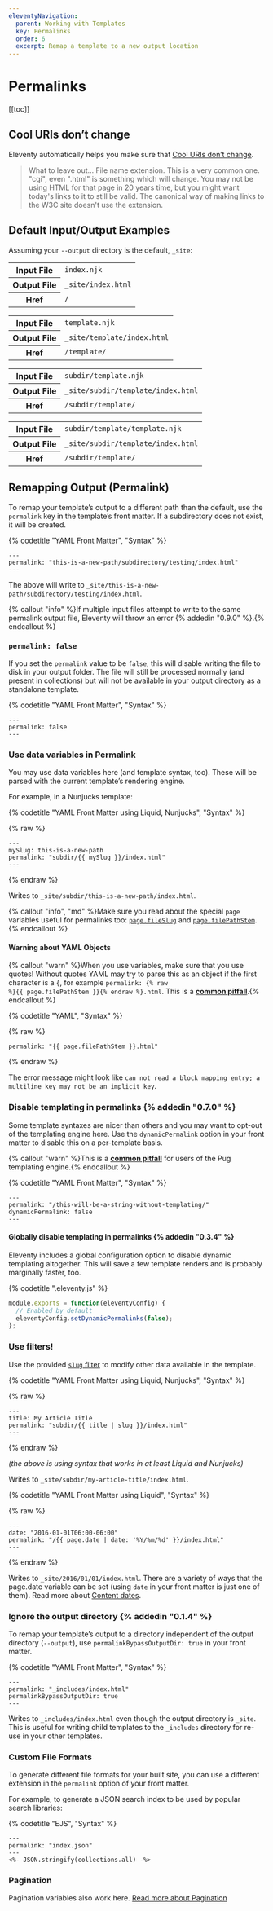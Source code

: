 ```yaml
---
eleventyNavigation:
  parent: Working with Templates
  key: Permalinks
  order: 6
  excerpt: Remap a template to a new output location
---
```

# Permalinks

[[toc]]

## Cool URIs don’t change

Eleventy automatically helps you make sure that [Cool URIs don’t change](https://www.w3.org/Provider/Style/URI.html).

> What to leave out…
> File name extension. This is a very common one. "cgi", even ".html" is something which will change. You may not be using HTML for that page in 20 years time, but you might want today's links to it to still be valid. The canonical way of making links to the W3C site doesn't use the extension.

## Default Input/Output Examples

Assuming your `--output` directory is the default, `_site`:


<table>
    <tbody>
        <tr>
            <th>Input File</th>
            <td><code>index.njk</code></td>
        </tr>
        <tr>
            <th>Output File</th>
            <td><code>_site/index.html</code></td>
        </tr>
        <tr>
            <th>Href</th>
            <td><code>/</code></td>
        </tr>
    </tbody>
</table>

<table>
    <tbody>
        <tr>
            <th>Input File</th>
            <td><code>template.njk</code></td>
        </tr>
        <tr>
            <th>Output File</th>
            <td><code>_site/template/index.html</code></td>
        </tr>
        <tr>
            <th>Href</th>
            <td><code>/template/</code></td>
        </tr>
    </tbody>
</table>

<table>
    <tbody>
        <tr>
            <th>Input File</th>
            <td><code>subdir/template.njk</code></td>
        </tr>
        <tr>
            <th>Output File</th>
            <td><code>_site/subdir/template/index.html</code></td>
        </tr>
        <tr>
            <th>Href</th>
            <td><code>/subdir/template/</code></td>
        </tr>
    </tbody>
</table>

<table>
    <tbody>
        <tr>
            <th>Input File</th>
            <td><code>subdir/template/template.njk</code></td>
        </tr>
        <tr>
            <th>Output File</th>
            <td><code>_site/subdir/template/index.html</code></td>
        </tr>
        <tr>
            <th>Href</th>
            <td><code>/subdir/template/</code></td>
        </tr>
    </tbody>
</table>

## Remapping Output (Permalink)

To remap your template’s output to a different path than the default, use the `permalink` key in the template’s front matter. If a subdirectory does not exist, it will be created.

{% codetitle "YAML Front Matter", "Syntax" %}

```
---
permalink: "this-is-a-new-path/subdirectory/testing/index.html"
---
```

The above will write to `_site/this-is-a-new-path/subdirectory/testing/index.html`.

{% callout "info" %}If multiple input files attempt to write to the same permalink output file, Eleventy will throw an error {% addedin "0.9.0" %}.{% endcallout %}

### `permalink: false`

If you set the `permalink` value to be `false`, this will disable writing the file to disk in your output folder. The file will still be processed normally (and present in collections) but will not be available in your output directory as a standalone template.

{% codetitle "YAML Front Matter", "Syntax" %}

```
---
permalink: false
---
```

### Use data variables in Permalink

You may use data variables here (and template syntax, too). These will be parsed with the current template’s rendering engine.

For example, in a Nunjucks template:

{% codetitle "YAML Front Matter using Liquid, Nunjucks", "Syntax" %}

{% raw %}
```
---
mySlug: this-is-a-new-path
permalink: "subdir/{{ mySlug }}/index.html"
---
```
{% endraw %}

Writes to `_site/subdir/this-is-a-new-path/index.html`.

{% callout "info", "md" %}Make sure you read about the special `page` variables useful for permalinks too: [`page.fileSlug`](/docs/data/#fileslug) and [`page.filePathStem`](/docs/data/#filepathstem).{% endcallout %}

#### Warning about YAML Objects

{% callout "warn" %}When you use variables, make sure that you use quotes! Without quotes YAML may try to parse this as an object if the first character is a <code>{</code>, for example <code>permalink: {% raw %}{{ page.filePathStem }}{% endraw %}.html</code>. This is a <a href="/docs/pitfalls/"><strong>common pitfall</strong></a>.{% endcallout %}

{% codetitle "YAML", "Syntax" %}

{% raw %}
```
permalink: "{{ page.filePathStem }}.html"
```
{% endraw %}

The error message might look like `can not read a block mapping entry; a multiline key may not be an implicit key`.


### Disable templating in permalinks {% addedin "0.7.0" %}

Some template syntaxes are nicer than others and you may want to opt-out of the templating engine here. Use the `dynamicPermalink` option in your front matter to disable this on a per-template basis.

{% callout "warn" %}This is a <a href="/docs/pitfalls/"><strong>common pitfall</strong></a> for users of the Pug templating engine.{% endcallout %}

{% codetitle "YAML Front Matter", "Syntax" %}

```
---
permalink: "/this-will-be-a-string-without-templating/"
dynamicPermalink: false
---
```

#### Globally disable templating in permalinks {% addedin "0.3.4" %}

Eleventy includes a global configuration option to disable dynamic templating altogether. This will save a few template renders and is probably marginally faster, too.

{% codetitle ".eleventy.js" %}

```js
module.exports = function(eleventyConfig) {
  // Enabled by default
  eleventyConfig.setDynamicPermalinks(false);
};
```

### Use filters!

Use the provided [`slug` filter](/docs/filters/#slug) to modify other data available in the template.

{% codetitle "YAML Front Matter using Liquid, Nunjucks", "Syntax" %}

{% raw %}
```
---
title: My Article Title
permalink: "subdir/{{ title | slug }}/index.html"
---
```
{% endraw %}

_(the above is using syntax that works in at least Liquid and Nunjucks)_

Writes to `_site/subdir/my-article-title/index.html`.

{% codetitle "YAML Front Matter using Liquid", "Syntax" %}

{% raw %}
```
---
date: "2016-01-01T06:00-06:00"
permalink: "/{{ page.date | date: '%Y/%m/%d' }}/index.html"
---
```
{% endraw %}

Writes to `_site/2016/01/01/index.html`. There are a variety of ways that the page.date variable can be set (using `date` in your front matter is just one of them). Read more about [Content dates](/docs/dates/).

### Ignore the output directory {% addedin "0.1.4" %}

To remap your template’s output to a directory independent of the output directory (`--output`), use `permalinkBypassOutputDir: true` in your front matter.

{% codetitle "YAML Front Matter", "Syntax" %}

```
---
permalink: "_includes/index.html"
permalinkBypassOutputDir: true
---
```

Writes to `_includes/index.html` even though the output directory is `_site`. This is useful for writing child templates to the `_includes` directory for re-use in your other templates.

### Custom File Formats

To generate different file formats for your built site, you can use a different extension in the `permalink` option of your front matter.

For example, to generate a JSON search index to be used by popular search libraries:

{% codetitle "EJS", "Syntax" %}

```
---
permalink: "index.json"
---
<%- JSON.stringify(collections.all) -%>
```

### Pagination

Pagination variables also work here. [Read more about Pagination](/docs/pagination/)

